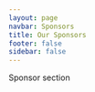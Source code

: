 ```yaml
---
layout: page
navbar: Sponsors
title: Our Sponsors
footer: false
sidebar: false
---
```


Sponsor section
